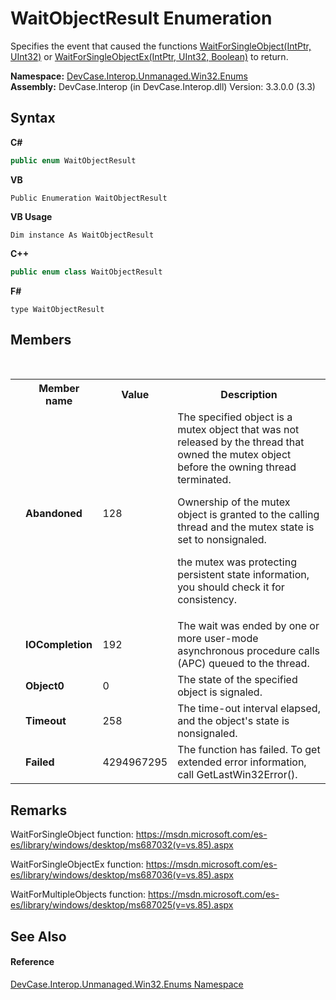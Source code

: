 # WaitObjectResult Enumeration
 

Specifies the event that caused the functions <a href="M_DevCase_Interop_Unmanaged_Win32_NativeMethods_WaitForSingleObject">WaitForSingleObject(IntPtr, UInt32)</a> or <a href="M_DevCase_Interop_Unmanaged_Win32_NativeMethods_WaitForSingleObjectEx">WaitForSingleObjectEx(IntPtr, UInt32, Boolean)</a> to return.

**Namespace:**&nbsp;<a href="N_DevCase_Interop_Unmanaged_Win32_Enums">DevCase.Interop.Unmanaged.Win32.Enums</a><br />**Assembly:**&nbsp;DevCase.Interop (in DevCase.Interop.dll) Version: 3.3.0.0 (3.3)

## Syntax

**C#**<br />
``` C#
public enum WaitObjectResult
```

**VB**<br />
``` VB
Public Enumeration WaitObjectResult
```

**VB Usage**<br />
``` VB Usage
Dim instance As WaitObjectResult
```

**C++**<br />
``` C++
public enum class WaitObjectResult
```

**F#**<br />
``` F#
type WaitObjectResult
```


## Members
&nbsp;<table><tr><th></th><th>Member name</th><th>Value</th><th>Description</th></tr><tr><td /><td target="F:DevCase.Interop.Unmanaged.Win32.Enums.WaitObjectResult.Abandoned">**Abandoned**</td><td>128</td><td>The specified object is a mutex object that was not released by the thread that owned the mutex object before the owning thread terminated. 

 Ownership of the mutex object is granted to the calling thread and the mutex state is set to nonsignaled. 

 the mutex was protecting persistent state information, you should check it for consistency.</td></tr><tr><td /><td target="F:DevCase.Interop.Unmanaged.Win32.Enums.WaitObjectResult.IOCompletion">**IOCompletion**</td><td>192</td><td>The wait was ended by one or more user-mode asynchronous procedure calls (APC) queued to the thread.</td></tr><tr><td /><td target="F:DevCase.Interop.Unmanaged.Win32.Enums.WaitObjectResult.Object0">**Object0**</td><td>0</td><td>The state of the specified object is signaled.</td></tr><tr><td /><td target="F:DevCase.Interop.Unmanaged.Win32.Enums.WaitObjectResult.Timeout">**Timeout**</td><td>258</td><td>The time-out interval elapsed, and the object's state is nonsignaled.</td></tr><tr><td /><td target="F:DevCase.Interop.Unmanaged.Win32.Enums.WaitObjectResult.Failed">**Failed**</td><td>4294967295</td><td>The function has failed. To get extended error information, call GetLastWin32Error().</td></tr></table>

## Remarks
WaitForSingleObject function: <a href="https://msdn.microsoft.com/es-es/library/windows/desktop/ms687032(v=vs.85).aspx" target="_blank">https://msdn.microsoft.com/es-es/library/windows/desktop/ms687032(v=vs.85).aspx</a>

 WaitForSingleObjectEx function: <a href="https://msdn.microsoft.com/es-es/library/windows/desktop/ms687036(v=vs.85).aspx" target="_blank">https://msdn.microsoft.com/es-es/library/windows/desktop/ms687036(v=vs.85).aspx</a>

 WaitForMultipleObjects function: <a href="https://msdn.microsoft.com/es-es/library/windows/desktop/ms687025(v=vs.85).aspx" target="_blank">https://msdn.microsoft.com/es-es/library/windows/desktop/ms687025(v=vs.85).aspx</a>

## See Also


#### Reference
<a href="N_DevCase_Interop_Unmanaged_Win32_Enums">DevCase.Interop.Unmanaged.Win32.Enums Namespace</a><br />